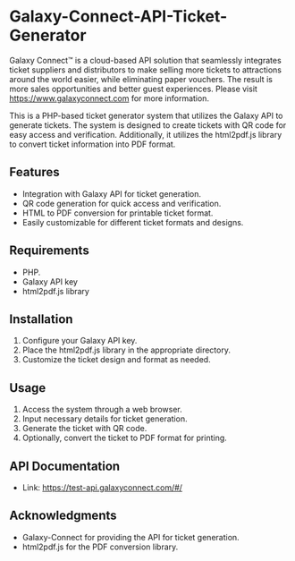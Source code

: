 # Galaxy-Connect-API-Ticket-Generator
Galaxy Connect™ is a cloud-based API solution that seamlessly integrates ticket suppliers and distributors to make selling more tickets to attractions around the world easier, while eliminating paper vouchers. The result is more sales opportunities and better guest experiences. Please visit https://www.galaxyconnect.com for more information. 

This is a PHP-based ticket generator system that utilizes the Galaxy API to generate tickets. The system is designed to create tickets with QR code for easy access and verification. Additionally, it utilizes the html2pdf.js library to convert ticket information into PDF format.

## Features

- Integration with Galaxy API for ticket generation.
- QR code generation for quick access and verification.
- HTML to PDF conversion for printable ticket format.
- Easily customizable for different ticket formats and designs.

## Requirements

- PHP.
- Galaxy API key
- html2pdf.js library

## Installation

1. Configure your Galaxy API key.
2. Place the html2pdf.js library in the appropriate directory.
3. Customize the ticket design and format as needed.

## Usage

1. Access the system through a web browser.
2. Input necessary details for ticket generation.
3. Generate the ticket with QR code.
4. Optionally, convert the ticket to PDF format for printing.

## API Documentation

- Link: https://test-api.galaxyconnect.com/#/

## Acknowledgments

- Galaxy-Connect for providing the API for ticket generation.
- html2pdf.js for the PDF conversion library.
